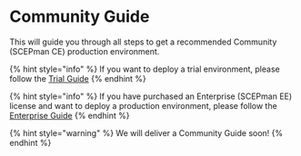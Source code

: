# Community Guide

This will guide you through all steps to get a recommended Community \(SCEPman CE\) production environment.

{% hint style="info" %}
If you want to deploy a trial environment, please follow the [Trial Guide](trial-guide.md)
{% endhint %}

{% hint style="info" %}
If you have purchased an Enterprise \(SCEPman EE\) license and want to deploy a production environment, please follow the [Enterprise Guide](enterprise-guide.md)
{% endhint %}

{% hint style="warning" %}
We will deliver a Community Guide soon!
{% endhint %}



